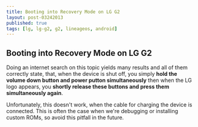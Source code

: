 ```yaml
---
title: Booting into Recovery Mode on LG G2
layout: post-03242013
published: true
tags: [lg, lg-g2, g2, lineageos, android]
---
```


## Booting into Recovery Mode on LG G2

Doing an internet search on this topic yields many results and all of them
correctly state, that, when the device is shut off, you simply **hold the volume
down button and power putton simultaneously** then when the LG logo appears, you
**shortly release these buttons and press them simultaneously again**.

Unfortunately, this doesn't work, when the cable for charging the device is
connected. This is often the case when we're debugging or installing custom
ROMs, so avoid this pitfall in the future.
